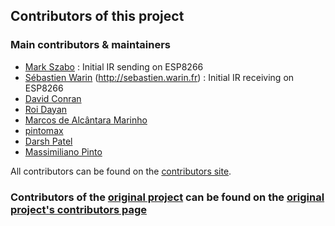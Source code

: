 ## Contributors of this project
### Main contributors & maintainers
- [Mark Szabo](https://github.com/markszabo/) : Initial IR sending on ESP8266
- [Sébastien Warin](https://github.com/sebastienwarin/) (http://sebastien.warin.fr) : Initial IR receiving on ESP8266
- [David Conran](https://github.com/crankyoldgit/)
- [Roi Dayan](https://github.com/roidayan/)
- [Marcos de Alcântara Marinho](https://github.com/marcosamarinho/)
- [pintomax](https://github.com/pintomax/)
- [Darsh Patel](https://github.com/darshkpatel/)
- [Massimiliano Pinto](https://github.com/pintomax/)

All contributors can be found on the [contributors site](https://github.com/markszabo/IRremoteESP8266/graphs/contributors). 

### Contributors of the [original project](https://github.com/z3t0/Arduino-IRremote) can be found on the [original project's contributors page](https://github.com/z3t0/Arduino-IRremote/blob/master/Contributors.md)
